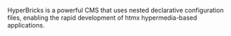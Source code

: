 HyperBricks is a powerful CMS that uses nested declarative configuration files, enabling the rapid development of htmx hypermedia-based applications.
